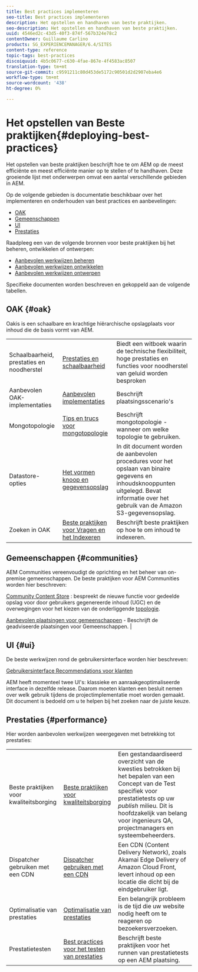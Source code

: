 ```yaml
---
title: Best practices implementeren
seo-title: Best practices implementeren
description: Het opstellen en handhaven van beste praktijken.
seo-description: Het opstellen en handhaven van beste praktijken.
uuid: 4546ed2c-43d5-40f3-874f-567b324e78c2
contentOwner: Guillaume Carlino
products: SG_EXPERIENCEMANAGER/6.4/SITES
content-type: reference
topic-tags: best-practices
discoiquuid: 4b5c0677-c630-4fae-867e-4f4583ac8507
translation-type: tm+mt
source-git-commit: c9591211c80d453de5172c90501d2d2907eba4e6
workflow-type: tm+mt
source-wordcount: '438'
ht-degree: 0%

---
```



# Het opstellen van Beste praktijken{#deploying-best-practices}

Het opstellen van beste praktijken beschrijft hoe te om AEM op de meest efficiënte en meest efficiënte manier op te stellen of te handhaven. Deze groeiende lijst met onderwerpen omvat een aantal verschillende gebieden in AEM.

Op de volgende gebieden is documentatie beschikbaar over het implementeren en onderhouden van best practices en aanbevelingen:

* [OAK](#oak)
* [Gemeenschappen](#communities)
* [UI](#ui)
* [Prestaties](#performance)

Raadpleeg een van de volgende bronnen voor beste praktijken bij het beheren, ontwikkelen of ontwerpen:

* [Aanbevolen werkwijzen beheren](/help/sites-administering/administer-best-practices.md)
* [Aanbevolen werkwijzen ontwikkelen](/help/sites-developing/best-practices.md)
* [Aanbevolen werkwijzen ontwerpen](/help/sites-authoring/best-practices.md)

Specifieke documenten worden beschreven en gekoppeld aan de volgende tabellen.

## OAK {#oak}

[](/help/sites-deploying/platform.md) Oakis is een schaalbare en krachtige hiërarchische opslagplaats voor inhoud die de basis vormt van AEM.

<table> 
 <tbody>
  <tr>
   <td><p>Schaalbaarheid, prestaties en noodherstel</p> </td> 
   <td><a href="/help/sites-deploying/performance.md">Prestaties en schaalbaarheid</a></td> 
   <td>Biedt een witboek waarin de technische flexibiliteit, hoge prestaties en functies voor noodherstel van geluid worden besproken</td> 
  </tr>
  <tr>
   <td>Aanbevolen OAK-implementaties</td> 
   <td><a href="/help/sites-deploying/recommended-deploys.md">Aanbevolen implementaties</a></td> 
   <td>Beschrijft plaatsingsscenario's</td> 
  </tr>
  <tr>
   <td>Mongotopologie</td> 
   <td><a href="/help/sites-deploying/recommended-deploys.md">Tips en trucs voor mongotopologie</a></td> 
   <td>Beschrijft mongotopologie - wanneer om welke topologie te gebruiken.</td> 
  </tr>
  <tr>
   <td>Datastore-opties</td> 
   <td><a href="/help/sites-deploying/data-store-config.md">Het vormen knoop en gegevensopslag</a></td> 
   <td>In dit document worden de aanbevolen procedures voor het opslaan van binaire gegevens en inhoudsknooppunten uitgelegd. Bevat informatie over het gebruik van de Amazon S3-gegevensopslag.</td> 
  </tr>
  <tr>
   <td>Zoeken in OAK</td> 
   <td><a href="/help/sites-deploying/best-practices-for-queries-and-indexing.md">Beste praktijken voor Vragen en het Indexeren</a><br /> </td> 
   <td>Beschrijft beste praktijken op hoe te om inhoud te indexeren.</td> 
  </tr>
 </tbody>
</table>

## Gemeenschappen {#communities}

AEM Communities vereenvoudigt de oprichting en het beheer van on-premise gemeenschappen. De beste praktijken voor AEM Communities worden hier beschreven:

[Community Content Store](/help/communities/working-with-srp.md) : bespreekt de nieuwe functie voor gedeelde opslag voor door gebruikers gegenereerde inhoud (UGC) en de overwegingen voor het kiezen van de onderliggende  [topologie](/help/communities/topologies.md).

[Aanbevolen plaatsingen voor gemeenschappen](/help/sites-deploying/recommended-deploys.md#considerations-for-aem-communities)  - Beschrijft de geadviseerde plaatsingen voor Gemeenschappen. |

## UI {#ui}

De beste werkwijzen rond de gebruikersinterface worden hier beschreven:

[Gebruikersinterface Recommendations voor klanten](/help/sites-deploying/ui-recommendations.md)

AEM heeft momenteel twee UI&#39;s: klassieke en aanraakgeoptimaliseerde interface in dezelfde release. Daarom moeten klanten een besluit nemen over welk gebruik tijdens de projectimplementatie moet worden gemaakt. Dit document is bedoeld om u te helpen bij het zoeken naar de juiste keuze.

## Prestaties {#performance}

Hier worden aanbevolen werkwijzen weergegeven met betrekking tot prestaties:

<table> 
 <tbody>
  <tr>
   <td>Beste praktijken voor kwaliteitsborging</td> 
   <td><a href="/help/sites-deploying/configuring-performance.md#best-practices-for-quality-assurance">Beste praktijken voor kwaliteitsborging</a></td> 
   <td>Een gestandaardiseerd overzicht van de kwesties betrokken bij het bepalen van een Concept van de Test specifiek voor prestatietests op uw <em>publish</em> milieu. Dit is hoofdzakelijk van belang voor ingenieurs QA, projectmanagers en systeembeheerders.</td> 
  </tr>
  <tr>
   <td>Dispatcher gebruiken met een CDN</td> 
   <td><a href="https://helpx.adobe.com/experience-manager/dispatcher/using/dispatcher.html#using-dispatcher-with-a-cdn">Dispatcher gebruiken met een CDN</a></td> 
   <td>Een CDN (Content Delivery Network), zoals Akamai Edge Delivery of Amazon Cloud Front, levert inhoud op een locatie die dicht bij de eindgebruiker ligt.</td> 
  </tr>
  <tr>
   <td>Optimalisatie van prestaties</td> 
   <td><a href="/help/sites-deploying/configuring-performance.md">Optimalisatie van prestaties</a></td> 
   <td>Een belangrijk probleem is de tijd die uw website nodig heeft om te reageren op bezoekersverzoeken.</td> 
  </tr>
  <tr>
   <td>Prestatietesten</td> 
   <td><a href="/help/sites-deploying/best-practices-for-performance-testing.md">Best practices voor het testen van prestaties</a></td> 
   <td>Beschrijft beste praktijken voor het runnen van prestatietests op een AEM plaatsing.<br /> </td> 
  </tr>
 </tbody>
</table>


